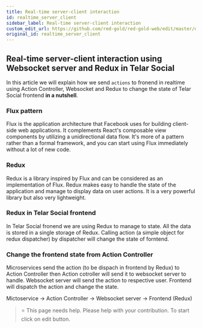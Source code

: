 ```yaml
---
title: Real-time server-client interaction
id: realtime_server_client
sidebar_label: Real-time server-client interaction
custom_edit_url: https://github.com/red-gold/red-gold-web/edit/master/docs/social/developer/realtime_server_client.md
original_id: realtime_server_client
---
```


## Real-time server-client interaction using Websocket server and Redux in Telar Social
In this article we will explain how we send `actions` to fronend in realtime using Action Controller,  Websocket and Redux to change the state of Telar Social frontend **in a nutshell**.


### Flux pattern
Flux is the application architecture that Facebook uses for building client-side web applications. It complements React's composable view components by utilizing a unidirectional data flow. It's more of a pattern rather than a formal framework, and you can start using Flux immediately without a lot of new code.

### Redux
Redux is a library inspired by Flux and can be considered as an implementation of Flux. Redux makes easy to handle the state of the application and manage to display data on user actions. It is a very powerful library but also very lightweight.

### Redux in Telar Social frontend
In Telar Social fronend we are using Redux to manage to state. All the data is stored in a single storage of Redux. Calling action (a simple object for redux dispatcher) by dispatcher will change the state of forntend.


### Change the frontend state from Action Controller
Microservices send the action (to be dispach in frontend by Redux) to Action Controller then Action cotroller will send it to websocket server to handle. Websocket server will send the action to respective user. Frontend will dispatch the action and change the state.


Mictoservice -> Action Controller  -> Websocket server -> Frontend (Redux)


 > ⭐️ This page needs help. Please help with your contribution. To start click on edit button.